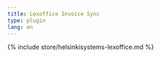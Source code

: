 ```yaml
---
title: Lexoffice Invoice Sync
type: plugin
lang: en
---
```


{% include store/helsinkisystems-lexoffice.md %}
